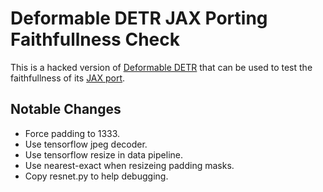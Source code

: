 # Deformable DETR JAX Porting Faithfullness Check

This is a hacked version of [Deformable DETR](https://github.com/fundamentalvision/Deformable-DETR) that can be used to test the faithfullness of its [JAX port](https://github.com/google-research/scenic/tree/main/scenic/projects/baselines/deformable_detr).

## Notable Changes

* Force padding to 1333.
* Use tensorflow jpeg decoder.
* Use tensorflow resize in data pipeline.
* Use nearest-exact when resizeing padding masks.
* Copy resnet.py to help debugging.